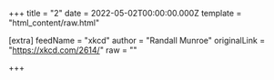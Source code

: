 
+++
title = "2"
date = 2022-05-02T00:00:00.000Z
template = "html_content/raw.html"

[extra]
feedName = "xkcd"
author = "Randall Munroe"
originalLink = "https://xkcd.com/2614/"
raw = ""

+++

